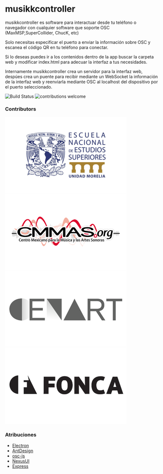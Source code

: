 # musikkcontroller

musikkcontroller es software para interactuar desde tu teléfono o navegador con cualquier software que soporte OSC (MaxMSP,SuperCollider, ChucK, etc)

Solo necesitas especificar el puerto a enviar la información sobre OSC y escanea el código QR en tu teléfono para conectar.

Si lo deseas puedes ir a los contenidos dentro de la app buscar la carpeta web y modificar index.html para adecuar la interfaz a tus necesidades.

Internamente musikkcontroller crea un servidor para la interfaz web, despúes crea un puente para recibir mediante un WebSocket la información de la interfaz web y reenviarla mediante OSC al localhost del dispositivo por el puerto seleccionado.

![Build Status](https://travis-ci.org/dwyl/esta.svg?branch=master)
![contributions welcome](https://img.shields.io/badge/contributions-welcome-brightgreen.svg?style=flat)

### Contributors

<a href="http://www.enesmorelia.unam.mx" ><img src="img/enes.png"></a>
<a href="https://www.cmmas.org"><img src="img/cmmas.png"></a>
<a href="https://www.cenart.gob.mx"><img src="img/cenart.png"></a>
<a href="https://fonca.cultura.gob.mx"><img src="img/fonca.png"></a>

### Atribuciones

* [Electron](https://www.electronjs.org)
* [AntDesign](https://github.com/ant-design/ant-design)
* [osc-js](https://github.com/adzialocha/osc-js)
* [NexusUI](https://github.com/nexus-js/ui/)
* [Express](http://expressjs.com)

